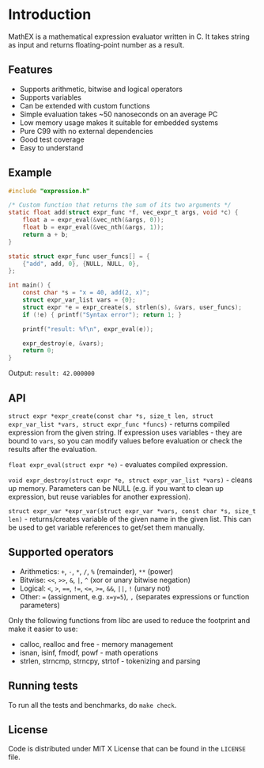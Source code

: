 # Introduction

MathEX is a mathematical expression evaluator written in C. It takes string as
input and returns floating-point number as a result.

## Features

* Supports arithmetic, bitwise and logical operators
* Supports variables
* Can be extended with custom functions
* Simple evaluation takes ~50 nanoseconds on an average PC
* Low memory usage makes it suitable for embedded systems
* Pure C99 with no external dependencies
* Good test coverage
* Easy to understand

## Example

```c
#include "expression.h"

/* Custom function that returns the sum of its two arguments */
static float add(struct expr_func *f, vec_expr_t args, void *c) {
    float a = expr_eval(&vec_nth(&args, 0));
    float b = expr_eval(&vec_nth(&args, 1));
    return a + b;
}

static struct expr_func user_funcs[] = {
    {"add", add, 0}, {NULL, NULL, 0},
};

int main() {
    const char *s = "x = 40, add(2, x)";
    struct expr_var_list vars = {0};
    struct expr *e = expr_create(s, strlen(s), &vars, user_funcs);
    if (!e) { printf("Syntax error"); return 1; }

    printf("result: %f\n", expr_eval(e));

    expr_destroy(e, &vars);
    return 0;
}
```

Output: `result: 42.000000`

## API

`struct expr *expr_create(const char *s, size_t len, struct expr_var_list
*vars, struct expr_func *funcs)` - returns compiled expression from the given
string. If expression uses variables - they are bound to `vars`, so you can
modify values before evaluation or check the results after the evaluation.

`float expr_eval(struct expr *e)` - evaluates compiled expression.

`void expr_destroy(struct expr *e, struct expr_var_list *vars)` - cleans up
memory. Parameters can be NULL (e.g. if you want to clean up expression, but
reuse variables for another expression).

`struct expr_var *expr_var(struct expr_var *vars, const char *s, size_t len)` -
returns/creates variable of the given name in the given list. This can be used
to get variable references to get/set them manually.

## Supported operators

* Arithmetics: `+`, `-`, `*`, `/`, `%` (remainder), `**` (power)
* Bitwise: `<<`, `>>`, `&`, `|`, `^` (xor or unary bitwise negation)
* Logical: `<`, `>`, `==`, `!=`, `<=`, `>=`, `&&`, `||`, `!` (unary not)
* Other: `=` (assignment, e.g. `x=y=5`), `,` (separates expressions or function parameters)

Only the following functions from libc are used to reduce the footprint and
make it easier to use:

* calloc, realloc and free - memory management
* isnan, isinf, fmodf, powf - math operations
* strlen, strncmp, strncpy, strtof - tokenizing and parsing

## Running tests

To run all the tests and benchmarks, do `make check`.

## License

Code is distributed under MIT X License that can be found in the `LICENSE` file.
